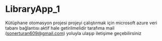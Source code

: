 # LibraryApp_1
Kütüphane otomasyon projesi
projeyi çalıştırmak için microsoft azure veri tabanı bağlantısı aktif hale getirilmelidir tarafıma mail (sonerturan609@gmail.com) yoluyla ulaşıp iletişime geçebilirsiniz
